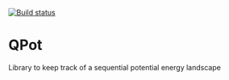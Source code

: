 [![Build status](https://ci.appveyor.com/api/projects/status/mk27sy0gqpasxh2g?svg=true)](https://ci.appveyor.com/project/tdegeus/qpot)

# QPot

Library to keep track of a sequential potential energy landscape
